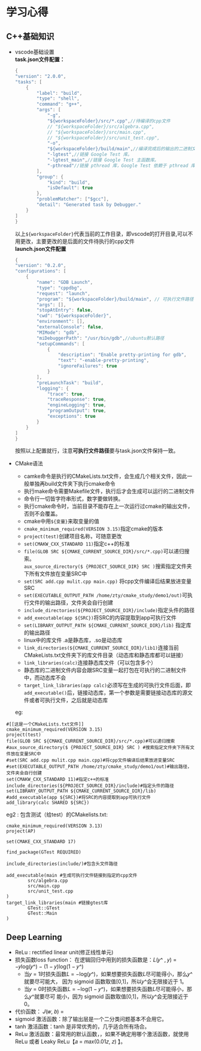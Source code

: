 # 学习心得  
## C++基础知识  
*  vscode基础设置  
    **task.json文件配置：**  
    ```cpp
    {
    "version": "2.0.0",
    "tasks": [
        {
            "label": "build",
            "type": "shell",
            "command": "g++",
            "args": [
                "-g",
                "${workspaceFolder}/src/*.cpp",//待编译的cpp文件
                // "${workspaceFolder}/src/algebra.cpp",
                // "${workspaceFolder}/src/main.cpp",
                // "${workspaceFolder}/src/unit_test.cpp",
                "-o",
                "${workspaceFolder}/build/main",//编译完成后的输出的二进制文件
                "-lgtest",//链接 Google Test 库。
                "-lgtest_main",//链接 Google Test 主函数库。
                "-pthread"//链接 pthread 库，Google Test 依赖于 pthread 库。
            ],
            "group": {
                "kind": "build",
                "isDefault": true
            },
            "problemMatcher": ["$gcc"],
            "detail": "Generated task by Debugger."
        }
    ]
    }
    ```   
    以上`${workspaceFolder}`代表当前的工作目录，即vscode的打开目录,可以不用更改，主要更改的是后面的文件待执行的cpp文件  
    **launch.json文件配置**
    ```cpp
    {
    "version": "0.2.0",
    "configurations": [
        {
            "name": "GDB Launch",
            "type": "cppdbg",
            "request": "launch",
            "program": "${workspaceFolder}/build/main", // 可执行文件路径
            "args": [],
            "stopAtEntry": false,
            "cwd": "${workspaceFolder}",
            "environment": [],
            "externalConsole": false,
            "MIMode": "gdb",
            "miDebuggerPath": "/usr/bin/gdb",//ubuntu默认路径
            "setupCommands": [
                {
                    "description": "Enable pretty-printing for gdb",
                    "text": "-enable-pretty-printing",
                    "ignoreFailures": true
                }
            ],
            "preLaunchTask": "build",
            "logging": {
                "trace": true,
                "traceResponse": true,
                "engineLogging": true,
                "programOutput": true,
                "exceptions": true
            }
        }
    ]
    }
    ```  
    按照以上配置就行，注意**可执行文件路径**要与task.json文件保持一致。
* CMake语法    
    
    * camke命令是执行的CMakeLists.txt文件，会生成几个相关文件，因此一般单独再build文件夹下执行cmake命令  
    * 执行make命令需要Makefile文件，执行后才会生成可以运行的二进制文件   
    * 命令行一切皆字符串形式，数字要做转换。  
    * 执行cmake命令时，当前目录不能存在上一次运行过cmake的输出文件，否则不会覆盖。  
    * cmake中用`${变量}`来取变量的值
    * `cmake_minimum_required(VERSION 3.15)`指定cmake的版本  
    * `project(test)`创建项目名称，可随意更改  
    * `set(CMAKW_CXX_STANDARD 11)`指定c++的标准
    * `file(GLOB SRC ${CMAKE_CURRENT_SOURCE_DIR}/src/*.cpp)`可以递归搜索。  
    `aux_source_directory($ {PROJECT_SOURCE_DIR} SRC )`搜索指定文件夹下所有文件放在变量SRC中  
    * `set(SRC add.cpp mulit.cpp main.cpp)`
将cpp文件编译后结果放进变量SRC  
    * `set(EXECUTABLE_OUTPUT_PATH /home/zty/cmake_study/demo1/out)`可执行文件的输出路径，文件夹会自行创建  
    * `include_directories(${PROJECT_SOURCE_DIR}/include)`指定头件的路径  
    * `add_executable(app ${SRC})`将SRC的内容提取到app可执行文件  
    * `set(LIBRARY_OUTPUT_PATH ${CMAKE_CURRENT_SOURCE_DIR}/lib)` 指定库的输出路径  
    * linux中的库文件 .a是静态库，.so是动态库  
    * `link_directories(${CMAKE_CURRENT_SOURCE_DIR}/lib1)`连接当前CMakeLists.txt文件夹下的库文件目录（动态库和静态库都可以链接）
    * `link_libraries(calc)`连接静态库文件（可以包含多个）  
    * 静态库的二进制文件内容会跟SRC变量一起打包在可执行的二进制文件中，而动态库不会
    * `target_link_libraries(app calc)`必须写在生成的可执行文件后面，即`add_executable()`后，链接动态库，第一个参数是需要链接动态库的源文件或者可执行文件，之后就是动态库  

    


    eg:   
```
#[[这是一个CMakeLists.txt文件]]
cmake_minimum_required(VERSION 3.15)
project(test)
file(GLOB SRC ${CMAKE_CURRENT_SOURCE_DIR}/src/*.cpp)#可以递归搜索
#aux_source_directory($ {PROJECT_SOURCE_DIR} SRC ) #搜索指定文件夹下所有文件放在变量SRC中
#set(SRC add.cpp mulit.cpp main.cpp)#将cpp文件编译后结果放进变量SRC
#set(EXECUTABLE_OUTPUT_PATH /home/zty/cmake_study/demo1/out)#输出路径，文件夹会自行创建
set(CMAKW_CXX_STANDARD 11)#指定c++的标准
include_directories(${PROJECT_SOURCE_DIR}/include)#指定头件的路径
set(LIBRARY_OUTPUT_PATH ${CMAKE_CURRENT_SOURCE_DIR}/lib)
#add_executable(app ${SRC})#将SRC的内容提取到app可执行文件  
add_library(calc SHARED ${SRC})
```  
eg2 : 包含测试（给test）的CMakelists.txt:  
```
cmake_minimum_required(VERSION 3.13)
project(AP)

set(CMAKE_CXX_STANDARD 17)

find_package(GTest REQUIRED)

include_directories(include/)#包含头文件路径

add_executable(main #生成可执行文件链接到指定的cpp文件
        src/algebra.cpp
        src/main.cpp
        src/unit_test.cpp
)
target_link_libraries(main #链接gtest库
        GTest::GTest
        GTest::Main
)

```
## Deep Learning  
* ReLu : rectified linear unit(修正线性单元)   
* 损失函数loss function： 在逻辑回归中用到的损失函数是：𝐿(𝑦^ , 𝑦) = −𝑦log(𝑦^) − (1 − 𝑦)log(1 − 𝑦^)  
    * 当𝑦 = 1时损失函数𝐿 = −log(𝑦^)，如果想要损失函数𝐿尽可能得小，那么𝑦^就要尽可能大，
因为 sigmoid 函数取值[0,1]，所以𝑦^会无限接近于 1。  
    * 当𝑦 = 0时损失函数𝐿 = −log(1 − 𝑦^)，如果想要损失函数𝐿尽可能得小，那么𝑦^就要尽可
能小，因为 sigmoid 函数取值[0,1]，所以𝑦^会无限接近于 0。  
* 代价函数： 𝐽(𝑤, 𝑏) =   
* sigmoid 激活函数：除了输出层是一个二分类问题基本不会用它。  
* tanh 激活函数：tanh 是非常优秀的，几乎适合所有场合。  
* ReLu 激活函数：最常用的默认函数，，如果不确定用哪个激活函数，就使用 ReLu 或者
Leaky ReLu【𝑎 = 𝑚𝑎𝑥(0.01𝑧, 𝑧)
】。







      




    
   



